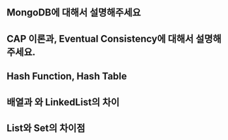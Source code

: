 ## MongoDB에 대해서 설명해주세요 
## CAP 이론과, Eventual Consistency에 대해서 설명해주세요.
## Hash Function, Hash Table
## 배열과 와 LinkedList의 차이
## List와 Set의 차이점
